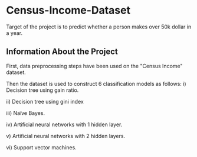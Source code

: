# Census-Income-Dataset
Target of the project is to predict whether a person makes over 50k dollar in  a year.

## Information About the Project

First, data preprocessing steps have been used on the "Census Income" dataset.

Then the dataset is used to construct 6 classification models as follows:
i) Decision tree using gain ratio.

ii) Decision tree using gini index

iii) Naïve Bayes.

iv) Artificial neural networks with 1 hidden layer.

v) Artificial neural networks with 2 hidden layers.

vi) Support vector machines.
